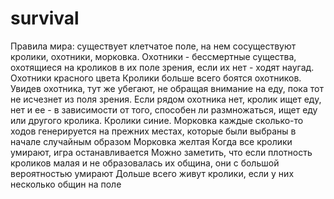 # survival
Правила мира:
существует клетчатое поле, на нем сосуществуют кролики, охотники, морковка. 
Охотники - бессмертные существа, охотящиеся на кроликов в их поле зрения, если их нет - ходят наугад. Охотники красного цвета
Кролики больше всего боятся охотников. Увидев охотника, тут же убегают, не обращая внимание на еду, пока тот не исчезнет из поля зрения. 
Если рядом охотника нет, кролик ищет еду, нет и ее - в зависимости от того, способен ли размножаться, ищет еду или другого кролика.
Кролики синие.
Морковка каждые сколько-то ходов генерируется на прежних местах, которые были выбраны в начале случайным образом
Морковка желтая
Когда все кролики умирают, игра останавливается
Можно заметить, что если плотность кроликов малая и не образовалась их община, они с большой вероятностью умирают
Дольше всего живут кролики, если у них несколько общин на поле
